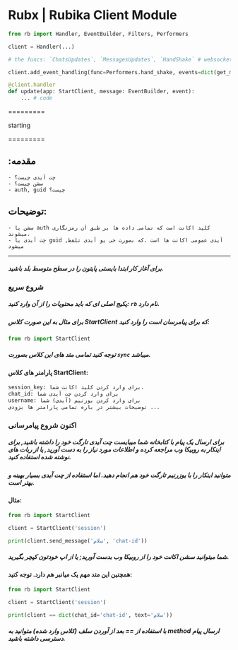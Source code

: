 # Rubx | Rubika Client Module

```python
from rb import Handler, EventBuilder, Filters, Performers

client = Handler(...)

# the funcs: `ChatsUpdates`, `MessagesUpdates`, `HandShake` # websocket

client.add_event_handling(func=Performers.hand_shake, events=dict(get_messages=True, get_chats=False))

@client.handler
def update(app: StartClient, message: EventBuilder, event):
    ... # code

```

=========

starting

=========

:مقدمه
------
    - چت آیدی چیست؟
    - سشن چیست؟
    - auth, guid چیست؟

توضیحات:
-----
    
    - سشن یا auth کلید اکانت است که تمامی داده ها بر طبق آن رمزنگاری میشوند.
    - چت آیدی یا guid ,آیدی عمومی اکانت ها است .که بصورت جی یو آیدی تلفظ میشود


________________
##### برای آغاز کار ابتدا بایستی پایتون را در سطح متوسط بلد باشید.

### شروع سریع


##### پکیج اصلی ای که باید محتویات را از آن وارد کنید:‌ `rb` نام دارد.
##### برای مثال به این صورت کلاس StartClient که برای پیامرسان است را وارد کنید:

```python
from rb import StartClient
```

##### توجه کنید تمامی متد های این کلاس بصورت `sync` میباشد.

#### پارامتر های کلاس StartClient:
```python
session_key: برای وارد کردن کلید اکانت شما.
chat_id: برای وارد کردن چت آیدی شما
username: برای وارد کردن یوزنیم (آیدی) شما
توضیحات بیشتر در باره تمامی پارامتر ها بزودی ...
```

### اکنون شروع پیامرسانی

##### برای ارسال یک پیام با کتابخانه شما میبایست چت آیدی تارگت خود را داشته باشید, برای اینکار به روبیکا وب مراجعه کرده و اطلاعات مورد نیاز را به دست آورید, یا از ربات های نوشته شده استفاده کنید.
##### متوانید اینکار را با یوزرنیم تارگت خود هم انجام دهید. اما استفاده از چت آیدی بسیار بهینه و بهتر است.

#### مثال:

```python
from rb import StartClient

client = StartClient('session')

print(client.send_message('سلام', 'chat-id'))
```

##### شما میتوانید سشن اکانت خود را از روبیکا وب بدست آورید; یا از اپ خودتون کپچر بگیرید.
#### همچنین این متد مهم یک میانبر هم دارد. توجه کنید:

```python
from rb import StartClient

client = StartClient('session')

print(client == dict(chat_id='chat-id', text='سلام'))
```

##### با استفاده از == بعد از آوردن سلف (کلاس وارد شده) متوانید به method ارسال پیام دسترسی داشته باشید.

